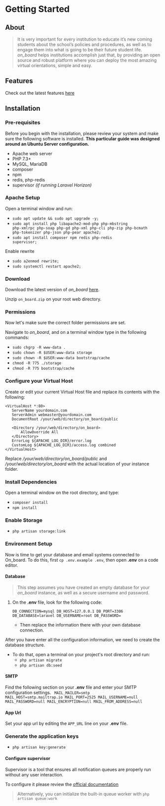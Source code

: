 # Getting Started

## About

> It is very important for every institution to educate it’s new coming students about the school’s policies and procedures, as well as to engage them into what is going to be their future student life. *on_board* helps institutions accomplish just that, by providing an open source and robust platform where you can deploy the most amazing virtual orientations, simple and easy.

## Features
Check out the latest features [here](https://github.com/elvisblanco1993/on_board/releases/latest)

## Installation


### Pre-requisites
Before you begin with the installation, please review your system and make sure the following software is installed.
**This particular guide was designed around an Ubuntu Server configuration.**
* Apache web server
* PHP 7.3+
* MySQL, MariaDB
* composer
* npm
* redis, php-redis
* supervisor *(if running Laravel Horizon)*

### Apache Setup
Open a terminal window and run:
* <code>sudo apt update && sudo apt upgrade -y;</code>
* <code>sudo apt install php libapache2-mod-php php-mbstring php-xmlrpc php-soap php-gd php-xml php-cli php-zip php-bcmath php-tokenizer php-json php-pear apache2;</code>
* <code>sudo apt install composer npm redis php-redis supervisor;</code>

Enable rewrite
* <code>sudo a2enmod rewrite;</code>
* <code>sudo systemctl restart apache2;</code>

### Download
Download the latest version of *on_board* [here](https://github.com/elvisblanco1993/on_board/releases/latest).

Unzip <code>on_board.zip</code> on your root web directory.

### Permissions
Now let's make sure the correct folder permissions are set.

Navigate to *on_board*, and on a terminal window type in the following commands:

* <code>sudo chgrp -R www-data . </code>
* <code>sudo chown -R $USER:www-data storage</code>
* <code>sudo chown -R $USER:www-data bootstrap/cache</code>
* <code>chmod -R 775 ./storage</code>
* <code>chmod -R 775 bootstrap/cache</code>


### Configure your Virtual Host

Create or edit your current Virtual Host file and replace its contents with the following:

```
<VirtualHost *:80>
   ServerName yourdomain.com
   ServerAdmin webmaster@yourdomain.com
   DocumentRoot /your/web/directory/on_board/public

   <Directory /your/web/directory/on_board>
       AllowOverride All
   </Directory>
   ErrorLog ${APACHE_LOG_DIR}/error.log
   CustomLog ${APACHE_LOG_DIR}/access.log combined
</VirtualHost>

```
Replace */your/web/directory/on_board/public* and */your/web/directory/on_board* with the actual location of your instance folder.

### Install Dependencies
Open a terminal window on the root directory, and type:
* <code>composer install</code>
* <code>npm install</code>

### Enable Storage
* <code>php artisan storage:link</code>

### Environment Setup
Now is time to get your database and email systems connected to On_board.
To do this, first <code>cp .env.example .env</code>, then open **.env** on a code editor.

#### Database
> This step assumes you have created an empty database for your *on_board* instance, as well as a secure username and password.

1. On the **.env** file, look for the following code:

    <code>DB_CONNECTION=mysql
    DB_HOST=127.0.0.1
    DB_PORT=3306
    DB_DATABASE=laravel
    DB_USERNAME=root
    DB_PASSWORD=</code>
    * Then replace the information there with your own database connection.

After you have enter all the configuration information, we need to create the database structure.

* To do that, open a terminal on your project's root directory and run:
    * <code>php artisan migrate</code>
    * <code>php artisan db:seed</code>

#### SMTP
Find the following section on your **.env** file and enter your SMTP configuration settings.
<code>
MAIL_MAILER=smtp
MAIL_HOST=smtp.mailtrap.io
MAIL_PORT=2525
MAIL_USERNAME=null
MAIL_PASSWORD=null
MAIL_ENCRYPTION=null
MAIL_FROM_ADDRESS=null
</code>

#### App Url
Set your app url by editing the <code>APP_URL</code> line on your **.env** file.

### Generate the application keys
* <code>php artisan key:generate</code>

#### Configure supervisor
Supervisor is a tool that ensures all notification queues are properly run without any user interaction.

To configure it please review the [official documentation](https://laravel.com/docs/7.x/queues#supervisor-configuration)

> Alternatively, you can initialize the built-in queue worker with <code>php artisan queue:work</code>
